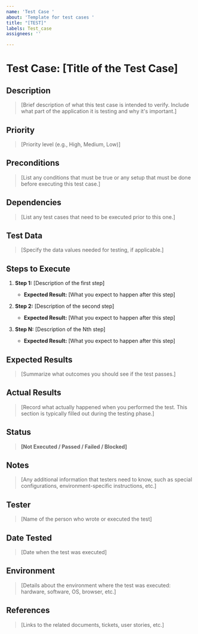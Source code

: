 ```yaml
---
name: 'Test Case '
about: 'Template for test cases '
title: "[TEST]"
labels: Test_case
assignees: ''

---
```


# Test Case: [Title of the Test Case]

## Description
> [Brief description of what this test case is intended to verify. Include what part of the application it is testing and why it's important.]

## Priority
> [Priority level (e.g., High, Medium, Low)]

## Preconditions
> [List any conditions that must be true or any setup that must be done before executing this test case.]

## Dependencies
> [List any test cases that need to be executed prior to this one.]

## Test Data
> [Specify the data values needed for testing, if applicable.]

## Steps to Execute
1. **Step 1:** [Description of the first step]
   - **Expected Result:** [What you expect to happen after this step]

2. **Step 2:** [Description of the second step]
   - **Expected Result:** [What you expect to happen after this step]

3. **Step N:** [Description of the Nth step]
   - **Expected Result:** [What you expect to happen after this step]

## Expected Results
> [Summarize what outcomes you should see if the test passes.]

## Actual Results
> [Record what actually happened when you performed the test. This section is typically filled out during the testing phase.]

## Status
> **[Not Executed / Passed / Failed / Blocked]**

## Notes
> [Any additional information that testers need to know, such as special configurations, environment-specific instructions, etc.]

## Tester
> [Name of the person who wrote or executed the test]

## Date Tested
> [Date when the test was executed]

## Environment
> [Details about the environment where the test was executed: hardware, software, OS, browser, etc.]

## References
> [Links to the related documents, tickets, user stories, etc.]
